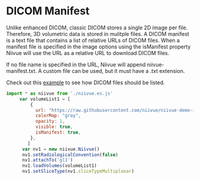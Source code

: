 # DICOM Manifest
Unlike enhanced DICOM, classic DICOM stores a single 2D image per file. Therefore, 3D volumetric data is stored in mulitple files. A DICOM manifest is a text file that contains a list of relative URLs of DICOM files. When a manifest file is specified in the image options using the isManifest property Niivue will use the URL as a relative URL to download DICOM files.

If no file name is specified in the URL, Niivue will append niivue-manifest.txt.  A custom file can be used, but it must have a .txt extension.

Check out this [example](https://github.com/niivue/niivue-demo-images/blob/main/dicom/niivue-manifest.txt) to see how DICOM files should be listed.

```javascript
import * as niivue from './niivue.es.js'
     var volumeList1 = [       
         {
           url: "https://raw.githubusercontent.com/niivue/niivue-demo-images/main/dicom/niivue-manifest.txt",
           colorMap: "gray",
           opacity: 1,
           visible: true,
           isManifest: true,
         },
        ] 
      var nv1 = new niivue.Niivue()
      nv1.setRadiologicalConvention(false)
      nv1.attachTo('gl1')
      nv1.loadVolumes(volumeList1)
      nv1.setSliceType(nv1.sliceTypeMultiplanar)
```
